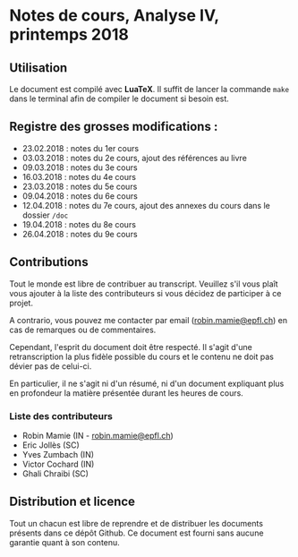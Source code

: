 # Notes de cours, Analyse IV, printemps 2018

## Utilisation

Le document est compilé avec **LuaTeX**.
Il suffit de lancer la commande `make` dans le terminal afin de compiler le document si besoin est.

## Registre des grosses modifications :

- 23.02.2018 : notes du 1er cours
- 03.03.2018 : notes du 2e cours, ajout des références au livre
- 09.03.2018 : notes du 3e cours
- 16.03.2018 : notes du 4e cours
- 23.03.2018 : notes du 5e cours
- 09.04.2018 : notes du 6e cours
- 12.04.2018 : notes du 7e cours, ajout des annexes du cours dans le dossier `/doc`
- 19.04.2018 : notes du 8e cours
- 26.04.2018 : notes du 9e cours

## Contributions

Tout le monde est libre de contribuer au transcript.
Veuillez s'il vous plaît vous ajouter à la liste des contributeurs si vous décidez de participer à ce projet.

A contrario, vous pouvez me contacter par email (<robin.mamie@epfl.ch>) en cas de remarques ou de commentaires.

Cependant, l'esprit du document doit être respecté.
Il s'agit d'une retranscription la plus fidèle possible du cours et le contenu ne doit pas dévier pas de celui-ci.

En particulier, il ne s'agit ni d'un résumé, ni d'un document expliquant plus en profondeur la matière présentée durant les heures de cours.

### Liste des contributeurs

- Robin Mamie (IN - <robin.mamie@epfl.ch>)
- Eric Jollès (SC)
- Yves Zumbach (IN)
- Victor Cochard (IN)
- Ghali Chraibi (SC)

## Distribution et licence

Tout un chacun est libre de reprendre et de distribuer les documents présents dans ce dépôt Github.
Ce document est fourni sans aucune garantie quant à son contenu.
